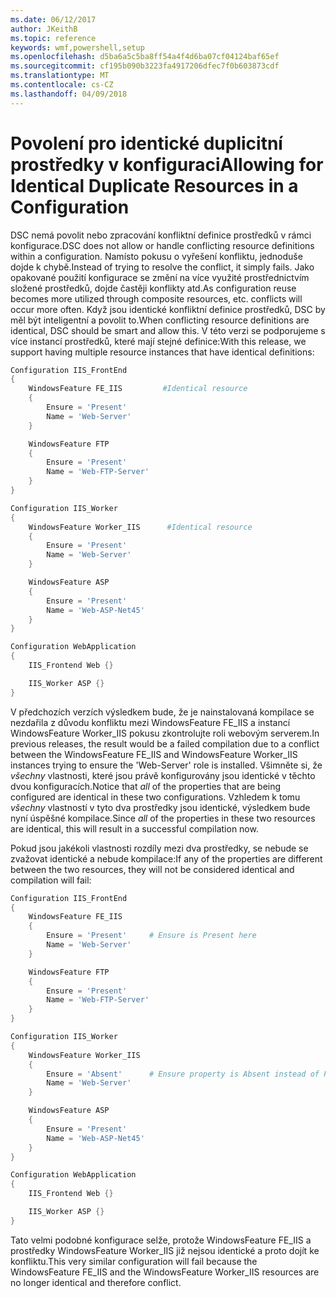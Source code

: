 ```yaml
---
ms.date: 06/12/2017
author: JKeithB
ms.topic: reference
keywords: wmf,powershell,setup
ms.openlocfilehash: d5ba6a5c5ba8ff54a4f4d6ba07cf04124baf65ef
ms.sourcegitcommit: cf195b090b3223fa4917206dfec7f0b603873cdf
ms.translationtype: MT
ms.contentlocale: cs-CZ
ms.lasthandoff: 04/09/2018
---
```

# <a name="allowing-for-identical-duplicate-resources-in-a-configuration"></a><span data-ttu-id="dd480-102">Povolení pro identické duplicitní prostředky v konfiguraci</span><span class="sxs-lookup"><span data-stu-id="dd480-102">Allowing for Identical Duplicate Resources in a Configuration</span></span>

<span data-ttu-id="dd480-103">DSC nemá povolit nebo zpracování konfliktní definice prostředků v rámci konfigurace.</span><span class="sxs-lookup"><span data-stu-id="dd480-103">DSC does not allow or handle conflicting resource definitions within a configuration.</span></span> <span data-ttu-id="dd480-104">Namísto pokusu o vyřešení konfliktu, jednoduše dojde k chybě.</span><span class="sxs-lookup"><span data-stu-id="dd480-104">Instead of trying to resolve the conflict, it simply fails.</span></span> <span data-ttu-id="dd480-105">Jako opakované použití konfigurace se změní na více využité prostřednictvím složené prostředků, dojde častěji konflikty atd.</span><span class="sxs-lookup"><span data-stu-id="dd480-105">As configuration reuse becomes more utilized through composite resources, etc. conflicts will occur more often.</span></span> <span data-ttu-id="dd480-106">Když jsou identické konfliktní definice prostředků, DSC by měl být inteligentní a povolit to.</span><span class="sxs-lookup"><span data-stu-id="dd480-106">When conflicting resource definitions are identical, DSC should be smart and allow this.</span></span> <span data-ttu-id="dd480-107">V této verzi se podporujeme s více instancí prostředků, které mají stejné definice:</span><span class="sxs-lookup"><span data-stu-id="dd480-107">With this release, we support having multiple resource instances that have identical definitions:</span></span>

```powershell
Configuration IIS_FrontEnd
{
    WindowsFeature FE_IIS         #Identical resource
    {
        Ensure = 'Present'
        Name = 'Web-Server'
    }

    WindowsFeature FTP
    {
        Ensure = 'Present'
        Name = 'Web-FTP-Server'
    }
}

Configuration IIS_Worker
{
    WindowsFeature Worker_IIS      #Identical resource
    {
        Ensure = 'Present'
        Name = 'Web-Server'
    }

    WindowsFeature ASP
    {
        Ensure = 'Present'
        Name = 'Web-ASP-Net45'
    }
}

Configuration WebApplication
{
    IIS_Frontend Web {}

    IIS_Worker ASP {}
}
```

<span data-ttu-id="dd480-108">V předchozích verzích výsledkem bude, že je nainstalovaná kompilace se nezdařila z důvodu konfliktu mezi WindowsFeature FE_IIS a instancí WindowsFeature Worker_IIS pokusu zkontrolujte roli webovým serverem.</span><span class="sxs-lookup"><span data-stu-id="dd480-108">In previous releases, the result would be a failed compilation due to a conflict between the WindowsFeature FE_IIS and WindowsFeature Worker_IIS instances trying to ensure the 'Web-Server' role is installed.</span></span> <span data-ttu-id="dd480-109">Všimněte si, že *všechny* vlastnosti, které jsou právě konfigurovány jsou identické v těchto dvou konfiguracích.</span><span class="sxs-lookup"><span data-stu-id="dd480-109">Notice that *all* of the properties that are being configured are identical in these two configurations.</span></span> <span data-ttu-id="dd480-110">Vzhledem k tomu *všechny* vlastností v tyto dva prostředky jsou identické, výsledkem bude nyní úspěšné kompilace.</span><span class="sxs-lookup"><span data-stu-id="dd480-110">Since *all* of the properties in these two resources are identical, this will result in a successful compilation now.</span></span>

<span data-ttu-id="dd480-111">Pokud jsou jakékoli vlastnosti rozdíly mezi dva prostředky, se nebude se zvažovat identické a nebude kompilace:</span><span class="sxs-lookup"><span data-stu-id="dd480-111">If any of the properties are different between the two resources, they will not be considered identical and compilation will fail:</span></span>

```powershell
Configuration IIS_FrontEnd
{
    WindowsFeature FE_IIS
    {
        Ensure = 'Present'     # Ensure is Present here
        Name = 'Web-Server'
    }

    WindowsFeature FTP
    {
        Ensure = 'Present'
        Name = 'Web-FTP-Server'
    }
}

Configuration IIS_Worker
{
    WindowsFeature Worker_IIS
    {
        Ensure = 'Absent'      # Ensure property is Absent instead of Present
        Name = 'Web-Server'
    }

    WindowsFeature ASP
    {
        Ensure = 'Present'
        Name = 'Web-ASP-Net45'
    }
}

Configuration WebApplication
{
    IIS_Frontend Web {}

    IIS_Worker ASP {}
}
```

<span data-ttu-id="dd480-112">Tato velmi podobné konfigurace selže, protože WindowsFeature FE_IIS a prostředky WindowsFeature Worker_IIS již nejsou identické a proto dojít ke konfliktu.</span><span class="sxs-lookup"><span data-stu-id="dd480-112">This very similar configuration will fail because the WindowsFeature FE_IIS and the WindowsFeature Worker_IIS resources are no longer identical and therefore conflict.</span></span>